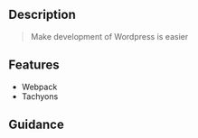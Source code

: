 ## Description

> Make development of Wordpress is easier

## Features

* Webpack
* Tachyons

## Guidance

